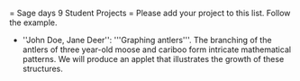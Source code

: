 = Sage days 9 Student Projects =
Please add your project to this list. Follow the example.

 * ''John Doe, Jane Deer'': '''Graphing antlers'''. The branching of the antlers of three year-old moose and cariboo form intricate mathematical patterns. We will produce an applet that illustrates the growth of these structures.
